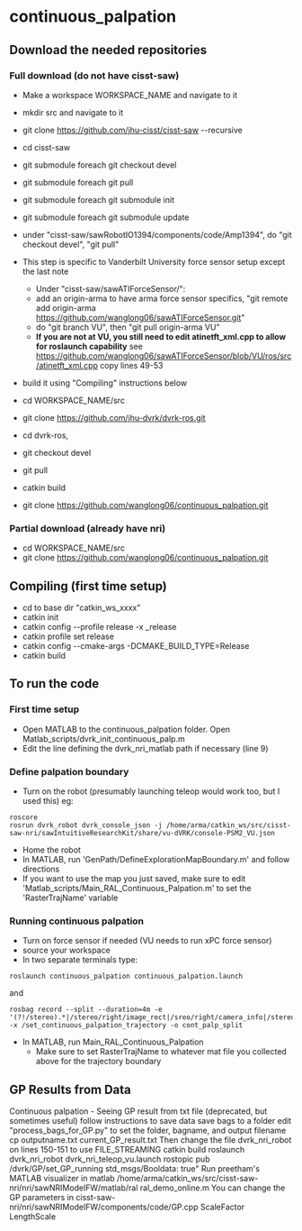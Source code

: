 # continuous_palpation

## Download the needed repositories
### Full download (do not have cisst-saw)
* Make a workspace WORKSPACE_NAME and navigate to it
* mkdir src and navigate to it
* git clone https://github.com/jhu-cisst/cisst-saw --recursive
* cd cisst-saw
* git submodule foreach git checkout devel
* git submodule foreach git pull
* git submodule foreach git submodule init
* git submodule foreach git submodule update
* under "cisst-saw/sawRobotIO1394/components/code/Amp1394", do "git checkout devel", "git pull"
* This step is specific to Vanderbilt University force sensor setup except the last note
	* Under "cisst-saw/sawATIForceSensor/":
	* add an origin-arma to have arma force sensor specifics, "git remote add origin-arma https://github.com/wanglong06/sawATIForceSensor.git" 
	* do "git branch VU", then "git pull origin-arma VU"
	* **If you are not at VU, you still need to edit atinetft_xml.cpp to allow for roslaunch capability** see https://github.com/wanglong06/sawATIForceSensor/blob/VU/ros/src/atinetft_xml.cpp copy lines 49-53
* build it using "Compiling" instructions below

* cd WORKSPACE_NAME/src
* git clone https://github.com/jhu-dvrk/dvrk-ros.git
* cd dvrk-ros, 
* git checkout devel
* git pull
* catkin build
* git clone https://github.com/wanglong06/continuous_palpation.git

### Partial download (already have nri)
* cd WORKSPACE_NAME/src
* git clone https://github.com/wanglong06/continuous_palpation.git

## Compiling (first time setup)
* cd to base dir "catkin_ws_xxxx"
* catkin init
* catkin config --profile release -x _release
* catkin profile set release
* catkin config --cmake-args -DCMAKE_BUILD_TYPE=Release
* catkin build

## To run the code ##
### First time setup
* Open MATLAB to the continuous_palpation folder. Open Matlab_scripts/dvrk_init_continuous_palp.m
* Edit the line defining the dvrk_nri_matlab path if necessary (line 9)

### Define palpation boundary
* Turn on the robot (presumably launching teleop would work too, but I used this) eg:
```
roscore
rosrun dvrk_robot dvrk_console_json -j /home/arma/catkin_ws/src/cisst-saw-nri/sawIntuitiveResearchKit/share/vu-dVRK/console-PSM2_VU.json
```
* Home the robot
* In MATLAB, run 'GenPath/DefineExplorationMapBoundary.m' and follow directions
* If you want to use the map you just saved, make sure to edit 'Matlab_scripts/Main_RAL_Continuous_Palpation.m' to set the 'RasterTrajName' variable

### Running continuous palpation
* Turn on force sensor if needed (VU needs to run xPC force sensor)
* source your workspace
* In two separate terminals type:
```
roslaunch continuous_palpation continuous_palpation.launch
```
and
```
rosbag record --split --duration=4m -e '(?!/stereo).*|/stereo/right/image_rect|/sreo/right/camera_info|/stereo/left/image_rect|/stereo/left/camera_info' -x /set_continuous_palpation_trajectory -o cont_palp_split
```
* In MATLAB, run Main_RAL_Continuous_Palpation
	* Make sure to set RasterTrajName to whatever mat file you collected above for the trajectory boundary

## GP Results from Data ##

Continuous palpation - Seeing GP result from txt file (deprecated, but sometimes useful)
follow instructions to save data
save bags to a folder
edit "process_bags_for_GP.py" to set the folder, bagname, and output filename
cp outputname.txt current_GP_result.txt
Then change the file dvrk_nri_robot on lines 150-151 to use FILE_STREAMING
catkin build
roslaunch dvrk_nri_robot dvrk_nri_teleop_vu.launch
rostopic pub /dvrk/GP/set_GP_running std_msgs/Booldata: true" 
Run preetham's MATLAB visualizer in matlab
/home/arma/catkin_ws/src/cisst-saw-nri/nri/sawNRIModelFW/matlab/ral 
ral_demo_online.m
You can change the GP parameters in 
cisst-saw-nri/nri/sawNRIModelFW/components/code/GP.cpp
ScaleFactor
LengthScale
 
